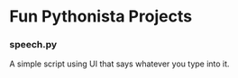Fun Pythonista Projects
====================

### speech.py

A simple script using UI that says whatever you type into it.
